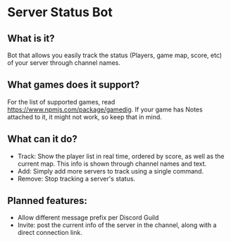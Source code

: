 # Server Status Bot
## What is it?
Bot that allows you easily track the status (Players, game map, score, etc) of your server through channel names.

## What games does it support?
For the list of supported games, read https://www.npmjs.com/package/gamedig. If your game has Notes attached to it, it might not work, so keep that in mind. 

## What can it do?
- Track: Show the player list in real time, ordered by score, as well as the current map. This info is shown through channel names and text.
- Add: Simply add more servers to track using a single command.
- Remove: Stop tracking a server's status.

## Planned features:
- Allow different message prefix per Discord Guild
- Invite: post the current info of the server in the channel, along with a direct connection link.
